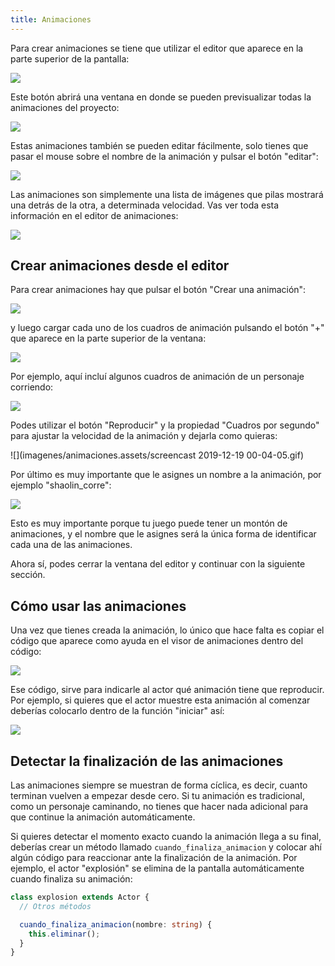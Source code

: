 ```yaml
---
title: Animaciones
---
```


Para crear animaciones se tiene que utilizar el editor que aparece en la parte superior de la pantalla:

![](imagenes/animaciones.assets/image-20191218235021115.png)

Este botón abrirá una ventana en donde se pueden previsualizar todas la animaciones del proyecto:

![](imagenes/animaciones.assets/image-20191218235117098.png)

Estas animaciones también se pueden editar fácilmente, solo tienes que pasar el mouse sobre el nombre de la animación y pulsar el botón "editar":

![](imagenes/animaciones.assets/image-20191218235228151.png)

Las animaciones son simplemente una lista de imágenes que pilas mostrará una detrás de la otra, a determinada velocidad. Vas ver toda esta información en el editor de animaciones:

![](imagenes/animaciones.assets/image-20191218235340936.png)

## Crear animaciones desde el editor

Para crear animaciones hay que pulsar el botón "Crear una animación":

![](imagenes/animaciones.assets/image-20191218235448801.png)

y luego cargar cada uno de los cuadros de animación pulsando el botón "+" que aparece en la parte superior de la ventana:

![](imagenes/animaciones.assets/image-20191218235623632.png)

Por ejemplo, aquí incluí algunos cuadros de animación de un personaje corriendo:

![](imagenes/animaciones.assets/image-20191219000155013.png)

Podes utilizar el botón "Reproducir" y la propiedad "Cuadros por segundo" para ajustar la velocidad de la animación y dejarla como quieras:

![](imagenes/animaciones.assets/screencast 2019-12-19 00-04-05.gif)

Por último es muy importante que le asignes un nombre a la animación, por ejemplo "shaolin_corre":

![](imagenes/animaciones.assets/image-20191219000635690.png)

Esto es muy importante porque tu juego puede tener un montón de animaciones, y el nombre que le asignes será la única forma de identificar cada una de las animaciones.

Ahora sí, podes cerrar la ventana del editor y continuar con la siguiente sección.

## Cómo usar las animaciones

Una vez que tienes creada la animación, lo único que hace falta es copiar el código que aparece como ayuda en el visor de animaciones dentro del código:

![](imagenes/animaciones.assets/image-20191219000753983.png)

Ese código, sirve para indicarle al actor qué animación tiene que reproducir. Por ejemplo, si quieres que el actor muestre esta animación al comenzar deberías colocarlo dentro de la función "iniciar" así:

![](imagenes/animaciones.assets/image-20191219000913347.png)

## Detectar la finalización de las animaciones

Las animaciones siempre se muestran de forma cíclica, es decir, cuanto terminan
vuelven a empezar desde cero. Si tu animación es tradicional, como un personaje
caminando, no tienes que hacer nada adicional para que continue la animación
automáticamente.

Si quieres detectar el momento exacto cuando la animación llega a su final,
deberías crear un método llamado `cuando_finaliza_animacion` y colocar ahí
algún código para reaccionar ante la finalización de la animación. Por ejemplo,
el actor "explosión" se elimina de la pantalla automáticamente cuando
finaliza su animación:

```typescript
class explosion extends Actor {
  // Otros métodos

  cuando_finaliza_animacion(nombre: string) {
    this.eliminar();
  }
}
```
